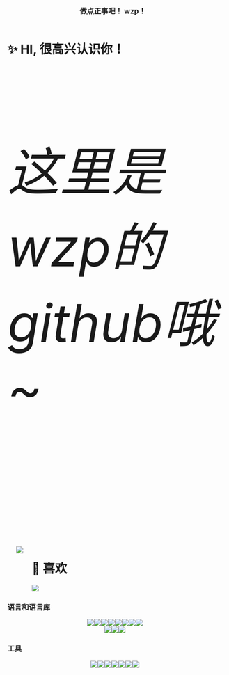 
<div style="display: flex;width: 100%;justify-content: center">
    <h3>做点正事吧！    wzp！</h3>
</div>
<div style="margin-left: 10px">
    <div style="width: 100%">
        <h1>✨ HI, 很高兴认识你！</h1>
    </div>
    <div style="margin-top: 10px; font-size: 3vh;width: 100%">
        <h6>这里是wzp的github哦~</h6>
    </div>
    <div style="display: flex;">
        <div style="margin-top: 10px; margin-left: 20px">
            <img src="https://github-readme-stats.vercel.app/api?username=Wzp-2008&show_icons=true" />
        </div>
        <div style="margin-left: 20px">
            <h1>🎯 喜欢</h1>
            <img src="https://github-readme-stats.vercel.app/api/top-langs/?username=Wzp-2008&layout=compact&hide=html,css,less,scss&langs_count=8&theme=tokyonight&hide_title=true" />
        </div>
    </div>
    <div>
        <h3>语言和语言库</h3>
        <div style="display: flex; justify-content: center">
            <img src="https://img.shields.io/badge/JAVA-red?style=for-the-badge&logo=java&logoColor=white" />
            <img src="https://img.shields.io/badge/TypeScript-007ACC?style=for-the-badge&logo=typescript&logoColor=white" />
            <img src="https://img.shields.io/badge/JavaScript-F7DF1E?style=for-the-badge&logo=javascript&logoColor=black" />
            <img src="https://img.shields.io/badge/CSS-239120?&style=for-the-badge&logo=css3&logoColor=white" />
            <img src="https://img.shields.io/badge/Python-blue?style=for-the-badge&logo=python&logoColor=yellow" />
            <img src="https://img.shields.io/badge/-MYSQL-orange?style=for-the-badge&logo=mysql&logoColor=white" />
            <img src="https://img.shields.io/badge/redis-%23DD0031.svg?&style=for-the-badge&logo=redis&logoColor=white" />
            <img src="https://img.shields.io/badge/VUE-brightgreen?style=for-the-badge&logo=vuedotjs&logoColor=white" />
        </div>
        <div style="display: flex; justify-content: center">
            <img src="https://img.shields.io/badge/Spring%20Boot-brightgreen?style=for-the-badge&logo=springboot&logoColor=white" />
            <img src="https://img.shields.io/badge/-minecraft-yellow?style=for-the-badge&logo=minecraft&logoColor=white" />
            <img src="https://img.shields.io/badge/-c++-red?style=for-the-badge&logo=cplusplus&logoColor=blue" />
        </div>
    </div>
    <div>
        <h3>工具</h3>
        <div style="display: flex; justify-content: center">
            <img src="https://img.shields.io/badge/IntelliJ_IDEA-000000.svg?style=for-the-badge&logo=intellij-idea&logoColor=white" />
            <img src="https://img.shields.io/badge/PyCharm-000000.svg?style=for-the-badge&logo=pycharm&logoColor=white" />
            <img src="https://img.shields.io/badge/Clion-000000.svg?style=for-the-badge&logo=clion&logoColor=white" />
            <img src="https://img.shields.io/badge/Visual_Studio_Code-0078D4?style=for-the-badge&logo=visual%20studio%20code&logoColor=white" />
            <img src="https://img.shields.io/badge/GIT-E44C30?style=for-the-badge&logo=git&logoColor=white" />
            <img src="https://img.shields.io/badge/Microsoft_Edge-0078D7?style=for-the-badge&logo=Microsoft-edge&logoColor=white" />
            <img src="https://img.shields.io/badge/-postman-orange?style=for-the-badge&logo=postman&logoColor=white" />
        </div>
    </div>
</div>
